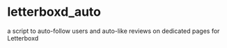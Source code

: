 # letterboxd_auto
a script to auto-follow users and auto-like reviews on dedicated pages for Letterboxd
